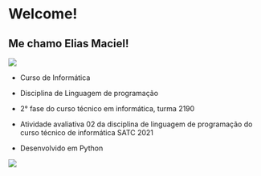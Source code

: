 # Welcome! 

## Me chamo Elias Maciel!

<img src="https://www1.satc.edu.br/parcelamento_satc/assets/img/logotipo_horizontal.png">

- Curso de Informática

- Disciplina de Linguagem de programação

- 2° fase do curso técnico em informática, turma 2190

- Atividade avaliativa 02 da disciplina de linguagem de programação do curso técnico de informática SATC 2021

- Desenvolvido em Python

<img align="center" src="https://img.shields.io/badge/Python-3776AB?style=for-the-badge&logo=python&logoColor=white" />